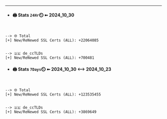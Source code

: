 

---
- #### 🖨️ **Stats** `24Hr`⏲️ ➼ 2024_10_30
```console


--> 🌐 Total
[+] New/ReNewed SSL Certs (ALL): +22064085


--> 🇩🇪 de_ccTLDs
[+] New/ReNewed SSL Certs (ALL): +700481

```

- #### 🖨️ **Stats** `7Days`⏲️ ➼ 2024_10_30 <--> 2024_10_23
```console


--> 🌐 Total
[+] New/ReNewed SSL Certs (ALL): +123535455


--> 🇩🇪 de_ccTLDs
[+] New/ReNewed SSL Certs (ALL): +3869649

```


